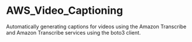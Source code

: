 # AWS_Video_Captioning
Automatically generating captions for videos using the Amazon Transcribe and Amazon Transcribe services using the boto3 client.
